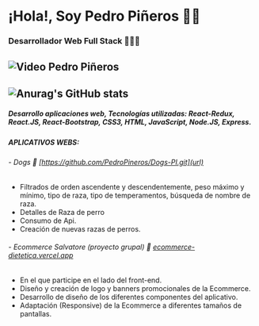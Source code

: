 # ¡Hola!, Soy Pedro Piñeros 👋🏽
###  Desarrollador Web Full Stack 👨🏽‍💻
![Video Pedro Piñeros](https://user-images.githubusercontent.com/40897414/138632404-c63e5e01-8d10-4111-8390-b1ba9d0cf710.gif)
------------
![Anurag's GitHub stats](https://github-readme-stats.vercel.app/api?username=PedroPineros&show_icons=true&theme=tokyonight)
------------
##### Desarrollo aplicaciones web, Tecnologías utilizadas: React-Redux, React.JS, React-Bootstrap, CSS3, HTML, JavaScript, Node.JS, Express.
##### **APLICATIVOS WEBS:**
###### - Dogs 🐶 [https://github.com/PedroPineros/Dogs-PI.git](url)
- Filtrados de orden ascendente y descendentemente, peso máximo y mínimo, tipo de raza, tipo de temperamentos, búsqueda de nombre de raza.
- Detalles de Raza de perro
- Consumo de Api.
- Creación de nuevas razas de perros.

###### - Ecommerce Salvatore (proyecto grupal) 🛒 [ecommerce-dietetica.vercel.app](url)
- En el que participe en el lado del front-end.
- Diseño y creación de logo y banners promocionales de la Ecommerce.
- Desarrollo de diseño de los diferentes componentes del aplicativo. 
- Adaptación (Responsive) de la Ecommerce a diferentes tamaños de pantallas.
